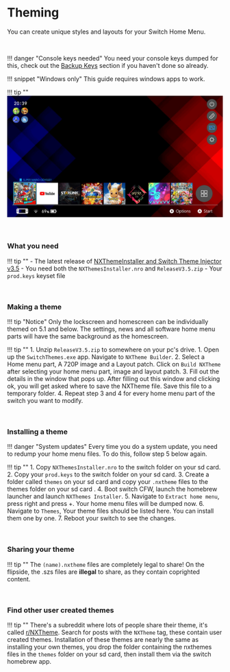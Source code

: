 # Theming

You can create unique styles and layouts for your Switch Home Menu.

&nbsp;

!!! danger "Console keys needed"
	You need your console keys dumped for this, check out the [Backup Keys](backup_keys.md) section if you haven't done so already.
	
!!! snippet "Windows only"
	This guide requires windows apps to work.

!!! tip ""
	![ExampleSwitchTheme](../extras/img/switch_theming.jpg)

&nbsp;

### What you need 

!!! tip ""
	- The latest release of [NXThemeInstaller and Switch Theme Injector v3.5](https://github.com/exelix11/SwitchThemeInjector/releases)
		- You need both the `NXThemesInstaller.nro` and `ReleaseV3.5.zip`
	- Your `prod.keys` keyset file
	
&nbsp;

### Making a theme

!!! tip "Notice"
	Only the lockscreen and homescreen can be individually themed on 5.1 and below. The settings, news and all software home menu parts will have the same background as the homescreen.

!!! tip ""
	1. Unzip `ReleaseV3.5.zip` to somewhere on your pc's drive.
	1. Open up the `SwitchThemes.exe` app. Navigate to `NXTheme Builder`.
	2. Select a Home menu part, A 720P image and a Layout patch. Click on `Build NXTheme` after selecting your home menu part, image and layout patch.
	3. Fill out the details in the window that pops up. After filling out this window and clicking ok, you will get asked where to save the NXTheme file. Save this file to a temporary folder.
	4. Repeat step 3 and 4 for every home menu part of the switch you want to modify.
	
&nbsp;

### Installing a theme

!!! danger "System updates"
	Every time you do a system update, you need to redump your home menu files. To do this, follow step 5 below again.

!!! tip ""
	1. Copy `NXThemesInstaller.nro` to the switch folder on your sd card.
	2. Copy your `prod.keys` to the switch folder on your sd card.
	3. Create a folder called `themes` on your sd card and copy your `.nxtheme` files to the themes folder on your sd card .
	4. Boot switch CFW, launch the homebrew launcher and launch `NXThemes Installer`.
	5. Navigate to `Extract home menu`, press right and press +. Your home menu files will be dumped now.
	6. Navigate to `Themes`, Your theme files should be listed here. You can install them one by one.
	7. Reboot your switch to see the changes.
	
&nbsp;

### Sharing your theme

!!! tip ""
	The `(name).nxtheme` files are completely legal to share! On the flipside, the .szs files are **illegal** to share, as they contain coprighted content. 

&nbsp;
	
### Find other user created themes

!!! tip ""
	There's a subreddit where lots of people share their theme, it's called [r/NXTheme](https://www.reddit.com/r/NXThemes/). Search for posts with the `NXTheme` tag, these contain user created themes. Installation of these themes are nearly the same as installing your own themes, you drop the folder containing the nxthemes files in the `themes` folder on your sd card, then install them via the switch homebrew app.
